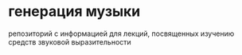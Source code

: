 # генерация музыки

репозиторий с информацией для лекций, посвященных изучению средств звуковой выразительности
